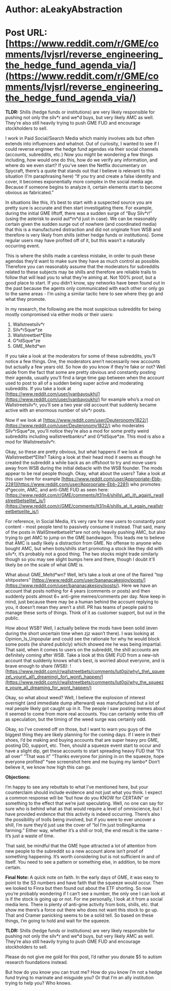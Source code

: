# Author: aLeakyAbstraction
# Post URL: [https://www.reddit.com/r/GME/comments/lvjsrl/reverse_engineering_the_hedge_fund_agenda_via/](https://www.reddit.com/r/GME/comments/lvjsrl/reverse_engineering_the_hedge_fund_agenda_via/)


**TLDR:** Shills (hedge funds or institutions) are very likely responsible for pushing not only the silv\*r and we\*d buys, but very likely AMC as well. They’re also still heavily trying to push GME FUD and encourage stockholders to sell.

I work in Paid Social/Search Media which mainly involves ads but often extends into influencers and whatnot. Out of curiosity, I wanted to see if I could reverse engineer the hedge fund agendas via their social channels (accounts, subreddits, etc.) Now you might be wondering a few things including, how would one do this, how do we verify any information, and where do we even start? If you’ve seen the Netflix documentary on Spycraft, there’s a quote that stands out that I believe is relevant to this situation (I’m paraphrasing here) “If you try and create a false identity and cover, it becomes exponentially more complex in the social media age. Because if someone begins to analyze it, certain elements start to become obvious as fabricated.”

In situations like this, it’s best to start with a suspected source you are pretty sure is accurate and then start investigating there. For example, during the initial GME liftoff, there was a sudden surge of “Buy Silv\*r!” (using the asterisk to avoid aut\*m\*d just in case). We can be reasonably certain given the sudden surge out of nowhere (and coordinated media) that this is a manufactured distraction and did not originate from WSB and therefore is very likely from shills (either hedge funds or institutions). Some regular users may have profited off of it, but this wasn’t a naturally occurring event.

This is where the shills made a careless mistake, in order to push these agendas they’d want to make sure they have as much control as possible. Therefore you can reasonably assume that the moderators for subreddits related to these subjects may be shills and therefore are reliable trails to follow that will lead you to what they’re aiming at. Not 100% proof, but a good place to start. If you didn’t know, spy networks have been found out in the past because the agents only communicated with each other or only go to the same areas - I’m using a similar tactic here to see where they go and what they promote.

In my research, the following are the most suspicious subreddits for being mostly compromised via either mods or their users:

1. Wallstreetsilv\*r
2. Silv\*rSque\*ze
3. Wallstreetbet\*Elite
4. G\*ldSque\*ze
5. GME\_Meltd\*wn

If you take a look at the moderators for some of these subreddits, you’ll notice a few things. One, the moderators aren’t necessarily new accounts but actually a few years old. So how do you know if they’re fake or not? Well aside from the fact that some are pretty obvious and constantly posting their agenda, usually you’ll find a large time gap between when the account used to post to all of a sudden being super active and moderating subreddits. If you take a look at [https://www.reddit.com/user/ivanbayoukhi/](https://www.reddit.com/user/ivanbayoukhi/) for example who’s a mod on Wallstreetsilv\*r, you’ll see a two year old account that suddenly became active with an enormous number of silv\*r posts.

Now if we look at [https://www.reddit.com/user/Deuteronomy1822/](https://www.reddit.com/user/Deuteronomy1822/) who moderates Silv\*rSque\*ze, you’ll notice they’re also a mod for some pretty weird subreddits including wallstreetbankru\* and G\*ldSque\*ze. This mod is also a mod for Wallstreetsilv\*r.

Okay, so these are pretty obvious, but what happens if we look at Wallstreetbet\*Elite? Taking a look at their head mod it seems as though he created the subreddit a while back as an offshoot to try and move users away from WSB during the initial debacle with the WSB founder. The mods appear to be real people though. Okay, what about the users? Take a look at this user here for example [https://www.reddit.com/user/Appropriate-Ebb-2281](https://www.reddit.com/user/Appropriate-Ebb-2281) who promotes d\*gecoin, AMC, and anti-GME FUD as seen here: [https://www.reddit.com/r/GME/comments/lt31n4/shills\_at\_it\_again\_rwallstreetbetselite\_is/](https://www.reddit.com/r/GME/comments/lt31n4/shills_at_it_again_rwallstreetbetselite_is/)

For reference, in Social Media, it’s very rare for new users to constantly post content - most people tend to passively consume it instead. That said, many of the posts in WallStreetbetselit\*are not only heavily pushing AMC, but also trying to get AMC to jump on the GME bandwagon. This leads me to believe that AMC is sadly likely a distraction from GME. No offense to anyone who bought AMC, but when bots/shills start promoting a stock like they did with silv\*r, it’s probably not a good thing. The two stocks might trade similarly though so you may see slight bumps here and there, though I doubt it'll likely be on the scale of what GME is.

What about GME\_Meltd\*wn? Well, let’s take a look at one of the flaired “top shitposters” [https://www.reddit.com/user/bananacakesjoy/posts/](https://www.reddit.com/user/bananacakesjoy/posts/). Here we have an account that posts nothing for 4 years (comments or posts) and then suddenly posts almost 6+ anti-gme memes/comments per day. Now keep in mind, just because there may be a human behind the account replying to you, it doesn’t mean they aren’t a shill. PR has teams of people paid to manage these sorts of things. Think of it as customer support, but out in the public.

How about WSB? Well, I actually believe the mods have been solid (even during the short uncertain time when zjz wasn’t there). I was looking at Opinion\_Is\_Unpopular and could see the rationale for why he would block some posts (he shared publicly) which showed me he was being impartial. That said, when it comes to users on the subreddit, the shill accounts are definitely coming after WSB. Take a look at this GME FUD from a new-ish account that suddenly knows what’s best, is worried about everyone, and is brave enough to share (WSB): ![https://www.reddit.com/r/wallstreetbets/comments/lut0gi/why\_the\_squeeze\_youre\_all\_dreaming\_for\_wont\_happen/](https://www.reddit.com/r/wallstreetbets/comments/lut0gi/why_the_squeeze_youre_all_dreaming_for_wont_happen/)

Okay, so what about weed? Well, I believe the explosion of interest overnight (and immediate dump afterward) was manufactured but a lot of real people likely got caught up in it. The people I saw posting memes about it seemed to come from more real accounts. You can certainly write this off as speculation, but the timing of the weed surge was certainly odd.

Okay, so I’ve covered off on those, but I want to warn you guys of the biggest thing they are likely planning for the coming days. If I were in their shoes, I’d be making and buying accounts that are super heavy pro GME, posting DD, support, etc. Then, should a squeeze event start to occur and have a slight dip, get these accounts to start spreading heavy FUD that “It’s all over” “That was it” “Thanks everyone for joining in on the squeeze, hope everyone profited” \*see screenshot here and me buying my lambo\* Don’t believe it, we know how high this can go.

**Objections:**

I’m happy to see any rebuttals to what I’ve mentioned here, but your counterclaim should include evidence and not just what you think. I expect a common response will be “but how do you KNOW for CERTAIN” or something to the effect that we’re just speculating. Well, no one can say for sure who is behind what as that would require a level of omniscience, but I have provided evidence that this activity is indeed occurring. There’s also the possibility of trolls being involved, but if you were to ever uncover a shill, I’m sure they’d just use the cover of “lol I’m just trolling/karma farming.” Either way, whether it’s a shill or troll, the end result is the same - it’s just a waste of time.

That said, be mindful that the GME hype attracted a lot of attention from new people to the subreddit so a new account alone isn’t proof of something happening. It’s worth considering but is not sufficient in and of itself. You need to see a pattern or something else, in addition, to be more certain.

**Final Note:** A quick note on faith. In the early days of GME, it was easy to point to the S3 numbers and have faith that the squeeze would occur. Then we looked to Finra but then found out about the ETF shorting. So now you’re probably wondering if I can’t see a number, the only one I can look at is if the stock is going up or not. For me personally, I look at it from a social media lens. There is plenty of anti-gme activity from bots, shills, etc. that show me there’s a force out there who does not want this stock to go up. That and Cramer panicking seems to be a solid tell. So based on these things, I’m going to hold and wait for the squeeze.

**TLDR:** Shills (hedge funds or institutions) are very likely responsible for pushing not only the silv\*r and we\*d buys, but very likely AMC as well. They’re also still heavily trying to push GME FUD and encourage stockholders to sell.

Please do not give me gold for this post, I’d rather you donate $5 to autism research foundations instead.

But how do you know you can trust me? How do you know I’m not a hedge fund trying to marinate and misguide you? Or that I’m an ally institution trying to help you? Who knows.